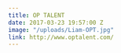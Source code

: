 ```yaml
---
title: OP TALENT
date: 2017-03-23 19:57:00 Z
image: "/uploads/Liam-OPT.jpg"
link: http://www.optalent.com/
---
```


